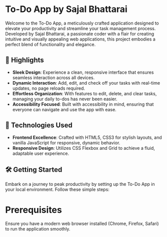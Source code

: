# To-Do App by Sajal Bhattarai

Welcome to the To-Do App, a meticulously crafted application designed to elevate your productivity and streamline your task management process. Developed by Sajal Bhattarai, a passionate coder with a flair for creating intuitive and visually appealing web applications, this project embodies a perfect blend of functionality and elegance.

## 🌟 Highlights
- **Sleek Design**: Experience a clean, responsive interface that ensures seamless interaction across all devices.
- **Dynamic Interaction**: Add, edit, and check off your tasks with real-time updates, no page reloads required.
- **Effortless Organization**: With features to edit, delete, and clear tasks, managing your daily to-dos has never been easier.
- **Accessibility Focused**: Built with accessibility in mind, ensuring that everyone can navigate and use the app with ease.

## 🚀 Technologies Used
- **Frontend Excellence**: Crafted with HTML5, CSS3 for stylish layouts, and vanilla JavaScript for responsive, dynamic behavior.
- **Responsive Design**: Utilizes CSS Flexbox and Grid to achieve a fluid, adaptable user experience.

## 🛠 Getting Started

Embark on a journey to peak productivity by setting up the To-Do App in your local environment. Follow these simple steps:

# Prerequisites
Ensure you have a modern web browser installed (Chrome, Firefox, Safari) to run the application smoothly.


